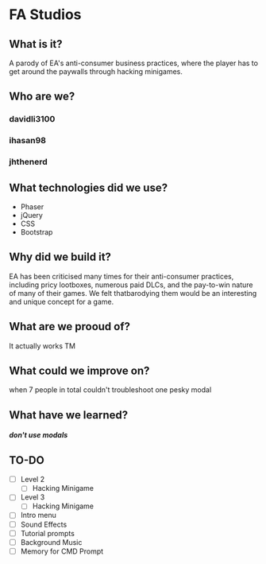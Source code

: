 # FA Studios


## What is it?
A parody of EA's anti-consumer business practices, where the player has to get around the paywalls through hacking minigames.


## Who are we?
### davidli3100
<!--- Add Description --->

### ihasan98
<!--- Add Description --->

### jhthenerd
<!--- Add Description --->


## What technologies did we use?
* Phaser
* jQuery
* CSS
* Bootstrap


## Why did we build it?
EA has been criticised many times for their anti-consumer practices, including pricy lootboxes, numerous paid DLCs, and the pay-to-win nature of many of their games. We felt thatbarodying them would be an interesting and unique concept for a game.

## What are we prooud of?
It actually works TM  

## What could we improve on?
when 7 people in total couldn't troubleshoot one pesky modal

## What have we learned?
#### ***don't use modals***

## TO-DO
- [ ] Level 2
  - [ ] Hacking Minigame
- [ ] Level 3
  - [ ] Hacking Minigame
- [ ] Intro menu
- [ ] Sound Effects
- [ ] Tutorial prompts
- [ ] Background Music
- [ ] Memory for CMD Prompt
